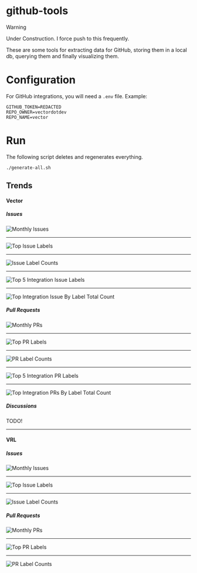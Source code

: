 # github-tools

> [!WARNING]  
> Under Construction. I force push to this frequently.


These are some tools for extracting data for GitHub, storing them in a local db, querying them and finally visualizing them.

# Configuration

For GitHub integrations, you will need a `.env` file. Example:

```dotenv
GITHUB_TOKEN=REDACTED
REPO_OWNER=vectordotdev
REPO_NAME=vector
```

# Run

The following script deletes and regenerates everything.

```shell
./generate-all.sh
```

## Trends

#### Vector

##### Issues

![Monthly Issues](out/images/vectordotdev_vector_issues.monthly_issues_trend.png)

---

![Top Issue Labels](out/images/vectordotdev_vector_issues.top_labels.png)

---

![Issue Label Counts](out/images/vectordotdev_vector_issues.label_counts.png)

---

![Top 5 Integration Issue Labels](out/images/vectordotdev_vector_issues.integrations.top_5.monthly_trend.png)

---

![Top Integration Issue By Label Total Count](out/images/vectordotdev_vector_issues.open_closed_total_label_count.png)

##### Pull Requests

![Monthly PRs](out/images/vectordotdev_vector_pull_requests.monthly_issues_trend.png)

---

![Top PR Labels](out/images/vectordotdev_vector_pull_requests.top_labels.png)

---

![PR Label Counts](out/images/vectordotdev_vector_pull_requests.label_counts.png)

---

![Top 5 Integration PR Labels](out/images/vectordotdev_vector_pull_requests.integrations.top_5.monthly_trend.png)

---

![Top Integration PRs By Label Total Count](out/images/vectordotdev_vector_pull_requests.open_closed_total_label_count.png)

##### Discussions

TODO!

---

#### VRL

##### Issues

![Monthly Issues](out/images/vectordotdev_vrl_issues.monthly_issues_trend.png)

---

![Top Issue Labels](out/images/vectordotdev_vrl_issues.top_labels.png)

---

![Issue Label Counts](out/images/vectordotdev_vrl_issues.label_counts.png)

##### Pull Requests

![Monthly PRs](out/images/vectordotdev_vrl_pull_requests.monthly_issues_trend.png)

---

![Top PR Labels](out/images/vectordotdev_vrl_pull_requests.top_labels.png)

---

![PR Label Counts](out/images/vectordotdev_vrl_pull_requests.label_counts.png)


